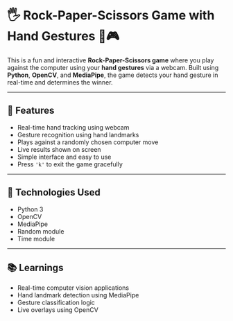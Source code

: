 # 🖐️ Rock-Paper-Scissors Game with Hand Gestures 🧠🎮

This is a fun and interactive **Rock-Paper-Scissors game** where you play against the computer using your **hand gestures** via a webcam. Built using **Python**, **OpenCV**, and **MediaPipe**, the game detects your hand gesture in real-time and determines the winner.

---

## 🚀 Features

- Real-time hand tracking using webcam
- Gesture recognition using hand landmarks
- Plays against a randomly chosen computer move
- Live results shown on screen
- Simple interface and easy to use
- Press `'k'` to exit the game gracefully

---

## 🧠 Technologies Used

- Python 3
- OpenCV
- MediaPipe
- Random module
- Time module

---

##  📚 Learnings
- Real-time computer vision applications
- Hand landmark detection using MediaPipe
- Gesture classification logic
- Live overlays using OpenCV
